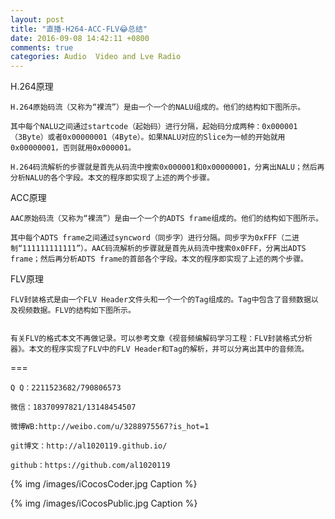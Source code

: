 ```yaml
---
layout: post
title: "直播-H264-ACC-FLV😂总结"
date: 2016-09-08 14:42:11 +0800
comments: true
categories: Audio  Video and Lve Radio
---
```



H.264原理

	H.264原始码流（又称为“裸流”）是由一个一个的NALU组成的。他们的结构如下图所示。

	其中每个NALU之间通过startcode（起始码）进行分隔，起始码分成两种：0x000001（3Byte）或者0x00000001（4Byte）。如果NALU对应的Slice为一帧的开始就用0x00000001，否则就用0x000001。
	
	H.264码流解析的步骤就是首先从码流中搜索0x000001和0x00000001，分离出NALU；然后再分析NALU的各个字段。本文的程序即实现了上述的两个步骤。





<!--more-->



ACC原理

	AAC原始码流（又称为“裸流”）是由一个一个的ADTS frame组成的。他们的结构如下图所示。
	
	其中每个ADTS frame之间通过syncword（同步字）进行分隔。同步字为0xFFF（二进制“111111111111”）。AAC码流解析的步骤就是首先从码流中搜索0x0FFF，分离出ADTS frame；然后再分析ADTS frame的首部各个字段。本文的程序即实现了上述的两个步骤。

FLV原理

	FLV封装格式是由一个FLV Header文件头和一个一个的Tag组成的。Tag中包含了音频数据以及视频数据。FLV的结构如下图所示。
	
	
	有关FLV的格式本文不再做记录。可以参考文章《视音频编解码学习工程：FLV封装格式分析器》。本文的程序实现了FLV中的FLV Header和Tag的解析，并可以分离出其中的音频流。
	
	


===





    Q Q：2211523682/790806573

    微信：18370997821/13148454507
    
    微博WB:http://weibo.com/u/3288975567?is_hot=1
    
	git博文：http://al1020119.github.io/
	
	github：https://github.com/al1020119


{% img /images/iCocosCoder.jpg Caption %}  

{% img /images/iCocosPublic.jpg Caption %}  